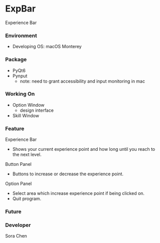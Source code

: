 
# ExpBar
Experience Bar

### Environment
- Developing OS: macOS Monterey

### Package
- PyQt6
- Pynput
  - note: need to grant accessibility and input monitoring in mac

### Working On
- Option Window
  - design interface
- Skill Window

### Feature

Experience Bar
 - Shows your current experience point and how long until you reach to the next level.

Button Panel
 - Buttons to increase or decrease the experience point.

Option Panel
 - Select area which increase experience point if being clicked on.
 - Quit program.

### Future

### Developer
Sora Chen